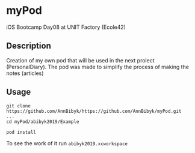 # myPod
iOS Bootcamp Day08 at UNIT Factory (Ecole42)

## Description

Creation of my own pod that will be used in the next prolect (PersonalDiary). The pod was made to simplify the process of making the notes (articles)

## Usage

```
git clone https://github.com/AnnBibyk/https://github.com/AnnBibyk/myPod.git
...
cd myPod/abibyk2019/Example

pod install
```

To see the work of it run `abibyk2019.xcworkspace` 
